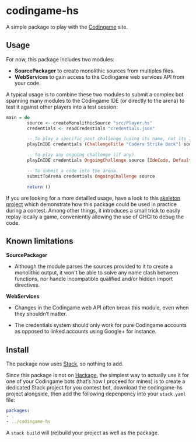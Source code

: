 codingame-hs
============

A simple package to play with the [Codingame](https://www.codingame.com/) site.

Usage
-----

For now, this package includes two modules:

-   **SourcePackager** to create monolithic sources from multiples files.
-   **WebServices** to gain access to the Codingame web services API from your code.

A typical usage is to combine these two modules to submit a complex bot spanning many modules to the
Codingame IDE (or directly to the arena) to test it against other players into a test session:

```haskell
main = do
        source <- createMonolithicSource "src/Player.hs"
        credentials <- readCredentials "credentials.json"

        -- To play a specific past challenge (using its name, not its ID).
        playInIDE credentials (ChallengeTitle "Coders Strike Back") source [IdeCode, DefaultAi] Nothing

        -- To play any ongoing challenge (if any).
        playInIDE credentials OngoingChallenge source [IdeCode, DefaultAi, DefaultAi, DefaultAi] Nothing

        -- To submit a code into the arena.
        submitToArena credentials OngoingChallenge source

        return ()
```

If you are looking for a more detailled usage, have a look to this
[skeleton project](https://github.com/Chatanga/codingame-hs-skeleton) which demonstrate how this package
could be used in practice during a contest. Among other things, it introduces a small trick to easily
replay locally a game, conveniently allowing the use of GHCI to debug the code.

Known limitations
-----------------

**SourcePackager**

-   Although the module parses the sources provided to it to create a monolithic output, it won't be
    able to solve any name clash between functions, nor handle incompatible qualified and/or hidden
    import directives.

**WebServices**

-   Changes in the Codingame web API often break this module, even when they shouldn’t matter.

-   The credentials system should only work for pure Codingame accounts as opposed to linked
    accounts using Google+ for instance.

Install
-------

The package now uses [Stack](https://docs.haskellstack.org/), so nothing to add.

Since this package is not on [Hackage](https://hackage.haskell.org/),
the simplest way to actually use it for one of your Codingame bots (that’s how I proceed for mines)
is to create a dedicated Stack project for you contest bot,
download the codingame-hs project alongside,
then add the following depenpency into your `stack.yaml` file:

```yaml
packages:
- .
- ../codingame-hs
```

A `stack build` will (re)build your project as well as the package.
